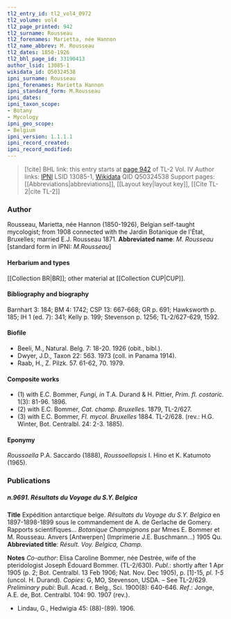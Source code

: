 ```yaml
---
tl2_entry_id: tl2_vol4_0972
tl2_volume: vol4
tl2_page_printed: 942
tl2_surname: Rousseau
tl2_forenames: Marietta, née Hannon
tl2_name_abbrev: M. Rousseau
tl2_dates: 1850-1926
tl2_bhl_page_id: 33190413
author_lsid: 13085-1
wikidata_id: Q50324538
ipni_surname: Rousseau
ipni_forenames: Marietta Hannon
ipni_standard_form: M.Rousseau
ipni_dates: 
ipni_taxon_scope: 
- Botany
- Mycology
ipni_geo_scope: 
- Belgium
ipni_version: 1.1.1.1
ipni_record_created: 
ipni_record_modified:
---
```


> [!cite] BHL link: this entry starts at [page 942](https://www.biodiversitylibrary.org/page/33190413) of TL-2 Vol. IV
> Author links: [IPNI](https://www.ipni.org/a/13085-1) LSID 13085-1, [Wikidata](https://www.wikidata.org/wiki/Q50324538) QID Q50324538
> Support pages: [[Abbreviations|abbreviations]], [[Layout key|layout key]], [[Cite TL-2|cite TL-2]]

### Author

Rousseau, Marietta, née Hannon (1850-1926), Belgian self-taught mycologist; from 1908 connected with the Jardin Botanique de l'État, Bruxelles; married E.J. Rousseau 1871. 
**Abbreviated name**: *M. Rousseau* \[standard form in IPNI: *M.Rousseau*\]

#### Herbarium and types

[[Collection BR|BR]]; other material at [[Collection CUP|CUP]].

#### Bibliography and biography

Barnhart 3: 184; BM 4: 1742; CSP 13: 667-668; GR p. 691; Hawksworth p. 185; IH 1 (ed. 7): 341; Kelly p. 199; Stevenson p. 1256; TL-2/627-629, 1592.

#### Biofile

- Beeli, M., Natural. Belg. 7: 18-20. 1926 (obit., bibl.).
- Dwyer, J.D., Taxon 22: 563. 1973 (coll. in Panama 1914).
- Raab, H., Z. Pilzk. 57. 61-62, 70. 1979.

#### Composite works

- (1) with E.C. Bommer, *Fungi, in* T.A. Durand & H. Pittier, *Prim. fl. costaric.* 1(3): 81-96. 1896.
- (2) with E.C. Bommer, *Cat. champ. Bruxelles.* 1879, TL-2/627.
- (3) with E.C. Bommer, *Fl. mycol. Bruxelles* 1884. TL-2/628. (rev.: H.G. Winter, Bot. Centralbl. 24: 2-3. 1885).

#### Eponymy

*Roussoella* P.A. Saccardo (1888), *Roussoellopsis* I. Hino et K. Katumoto (1965).

### Publications

##### n.9691. Résultats du Voyage du S.Y. Belgica

**Title**
Expédition antarctique belge. *Résultats du Voyage du S.Y. Belgica* en 1897-1898-1899 sous le commandement de A. de Gerlache de Gomery. Rapports scientifiques... *Botanique Champignons* par Mmes E. Bommer et M. Rousseau. Anvers \[Antwerpen\] (Imprimerie J.E. Buschmann...) 1905 Qu.
**Abbreviated title**: *Résult. Voy. Belgica, Champ.*

**Notes**
*Co-author*: Elisa Caroline Bommer, née Destrée, wife of the pteridologist Joseph Édouard Bommer. (TL-2/630).
*Publ*.: shortly after 1 Apr 1905 (p. 2; Bot. Centralbl. 13 Feb 1906; Nat. Nov. Dec 1905), p. \[1\]-15, *pl. 1-5* (uncol. H. Durand). *Copies*: G, MO, Stevenson, USDA. – See TL-2/629.
*Preliminary pubi*: Bull. Acad. r. Belg., Sci. 1900(8): 640-646.
*Ref*.: Jonge, A.E. de, Bot. Centralbl. 104: 90. 1907 (rev.).
- Lindau, G., Hedwigia 45: (88)-(89). 1906.

